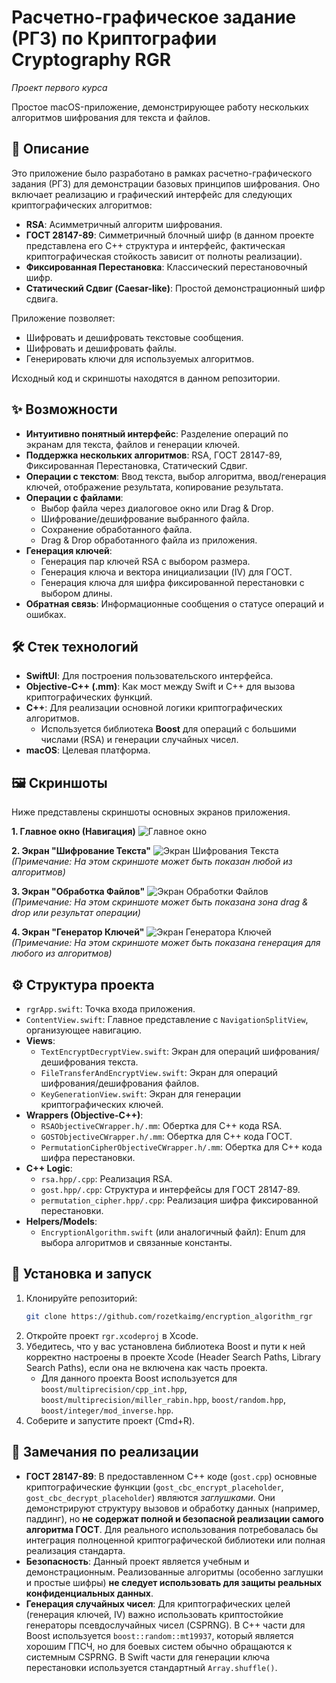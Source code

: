 # Расчетно-графическое задание (РГЗ) по Криптографии Cryptography RGR
_Проект первого курса_

Простое macOS-приложение, демонстрирующее работу нескольких алгоритмов шифрования для текста и файлов.


## 📜 Описание

Это приложение было разработано в рамках расчетно-графического задания (РГЗ) для демонстрации базовых принципов шифрования. Оно включает реализацию и графический интерфейс для следующих криптографических алгоритмов:

* **RSA**: Асимметричный алгоритм шифрования.
* **ГОСТ 28147-89**: Симметричный блочный шифр (в данном проекте представлена его C++ структура и интерфейс, фактическая криптографическая стойкость зависит от полноты реализации).
* **Фиксированная Перестановка**: Классический перестановочный шифр.
* **Статический Сдвиг (Caesar-like)**: Простой демонстрационный шифр сдвига.

Приложение позволяет:
* Шифровать и дешифровать текстовые сообщения.
* Шифровать и дешифровать файлы.
* Генерировать ключи для используемых алгоритмов.

Исходный код и скриншоты находятся в данном репозитории.

## ✨ Возможности

* **Интуитивно понятный интерфейс**: Разделение операций по экранам для текста, файлов и генерации ключей.
* **Поддержка нескольких алгоритмов**: RSA, ГОСТ 28147-89, Фиксированная Перестановка, Статический Сдвиг.
* **Операции с текстом**: Ввод текста, выбор алгоритма, ввод/генерация ключей, отображение результата, копирование результата.
* **Операции с файлами**:
    * Выбор файла через диалоговое окно или Drag & Drop.
    * Шифрование/дешифрование выбранного файла.
    * Сохранение обработанного файла.
    * Drag & Drop обработанного файла из приложения.
* **Генерация ключей**:
    * Генерация пар ключей RSA с выбором размера.
    * Генерация ключа и вектора инициализации (IV) для ГОСТ.
    * Генерация ключа для шифра фиксированной перестановки с выбором длины.
* **Обратная связь**: Информационные сообщения о статусе операций и ошибках.

## 🛠️ Стек технологий

* **SwiftUI**: Для построения пользовательского интерфейса.
* **Objective-C++ (.mm)**: Как мост между Swift и C++ для вызова криптографических функций.
* **C++**: Для реализации основной логики криптографических алгоритмов.
    * Используется библиотека **Boost** для операций с большими числами (RSA) и генерации случайных чисел.
* **macOS**: Целевая платформа.

## 🖼️ Скриншоты

Ниже представлены скриншоты основных экранов приложения.

**1. Главное окно (Навигация)**
![Главное окно](./files/one.png)

**2. Экран "Шифрование Текста"**
![Экран Шифрования Текста](./files/two.png)
*(Примечание: На этом скриншоте может быть показан любой из алгоритмов)*

**3. Экран "Обработка Файлов"**
![Экран Обработки Файлов](./files/three.png)
*(Примечание: На этом скриншоте может быть показана зона drag & drop или результат операции)*

**4. Экран "Генератор Ключей"**
![Экран Генератора Ключей](./files/four.png)
*(Примечание: На этом скриншоте может быть показана генерация для любого из алгоритмов)*

## ⚙️ Структура проекта

* `rgrApp.swift`: Точка входа приложения.
* `ContentView.swift`: Главное представление с `NavigationSplitView`, организующее навигацию.
* **Views**:
    * `TextEncryptDecryptView.swift`: Экран для операций шифрования/дешифрования текста.
    * `FileTransferAndEncryptView.swift`: Экран для операций шифрования/дешифрования файлов.
    * `KeyGenerationView.swift`: Экран для генерации криптографических ключей.
* **Wrappers (Objective-C++)**:
    * `RSAObjectiveCWrapper.h/.mm`: Обертка для C++ кода RSA.
    * `GOSTObjectiveCWrapper.h/.mm`: Обертка для C++ кода ГОСТ.
    * `PermutationCipherObjectiveCWrapper.h/.mm`: Обертка для C++ кода шифра перестановки.
* **C++ Logic**:
    * `rsa.hpp/.cpp`: Реализация RSA.
    * `gost.hpp/.cpp`: Структура и интерфейсы для ГОСТ 28147-89.
    * `permutation_cipher.hpp/.cpp`: Реализация шифра фиксированной перестановки.
* **Helpers/Models**:
    * `EncryptionAlgorithm.swift` (или аналогичный файл): Enum для выбора алгоритмов и связанные константы.

## 🚀 Установка и запуск

1.  Клонируйте репозиторий:
    ```bash
    git clone https://github.com/rozetkaimg/encryption_algorithm_rgr
    ```
2.  Откройте проект `rgr.xcodeproj` в Xcode.
3.  Убедитесь, что у вас установлена библиотека Boost и пути к ней корректно настроены в проекте Xcode (Header Search Paths, Library Search Paths), если она не включена как часть проекта.
    * Для данного проекта Boost используется для `boost/multiprecision/cpp_int.hpp`, `boost/multiprecision/miller_rabin.hpp`, `boost/random.hpp`, `boost/integer/mod_inverse.hpp`.
4.  Соберите и запустите проект (Cmd+R).

## 📝 Замечания по реализации

* **ГОСТ 28147-89**: В предоставленном C++ коде (`gost.cpp`) основные криптографические функции (`gost_cbc_encrypt_placeholder`, `gost_cbc_decrypt_placeholder`) являются *заглушками*. Они демонстрируют структуру вызовов и обработку данных (например, паддинг), но **не содержат полной и безопасной реализации самого алгоритма ГОСТ**. Для реального использования потребовалась бы интеграция полноценной криптографической библиотеки или полная реализация стандарта.
* **Безопасность**: Данный проект является учебным и демонстрационным. Реализованные алгоритмы (особенно заглушки и простые шифры) **не следует использовать для защиты реальных конфиденциальных данных**.
* **Генерация случайных чисел**: Для криптографических целей (генерация ключей, IV) важно использовать криптостойкие генераторы псевдослучайных чисел (CSPRNG). В C++ части для Boost используется `boost::random::mt19937`, который является хорошим ГПСЧ, но для боевых систем обычно обращаются к системным CSPRNG. В Swift части для генерации ключа перестановки используется стандартный `Array.shuffle()`.
